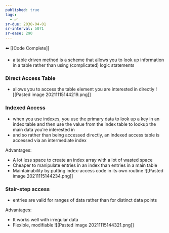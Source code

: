 ```yaml
---
published: true
tags:
  - ✅
sr-due: 2038-04-01
sr-interval: 5071
sr-ease: 290
---
```


⬅️ [[Code Complete]]

- a table driven method is a scheme that allows you to look up information in a table rather than using (complicated) logic statements

### Direct Access Table
- allows you to access the table element you are interested in directly
![[Pasted image 20211115144219.png]]

### Indexed Access
- when you use indexes, you use the primary data to look up a key in an index table and then use the value from the index table to lookup the main data you're interested in
- and so rather than being accessed directly, an indexed access table is accessed via an intermediate index

Advantages: 
- A lot less space to create an index array with a lot of wasted space
- Cheaper to manipulate entries in an index than entries in a main table
- Maintainability by putting index-access code in its own routine
![[Pasted image 20211115144234.png]]

### Stair-step access
- entries are valid for ranges of data rather than for distinct data points

Advantages:
- It works well with irregular data
- Flexible, modifiable
![[Pasted image 20211115144321.png]]